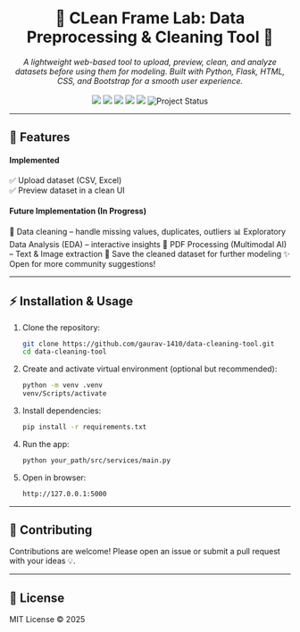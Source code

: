 <h1 align="center">🧹 CLean Frame Lab: Data Preprocessing & Cleaning Tool 🚀</h1>

<!-- <div align="center">
    <a href="https://github.com/gaurav-1410/data-cleaning-tool">
        <img src="https://img.shields.io/github/stars/gaurav-1410/data-cleaning-tool?style=for-the-badge" alt="Stars"/>
    </a>
    <a href="https://github.com/gaurav-1410/data-cleaning-tool/network/members">
        <img src="https://img.shields.io/github/forks/gaurav-1410/data-cleaning-tool?style=for-the-badge" alt="Forks"/>
    </a>
    <a href="https://github.com/gaurav-1410/data-cleaning-tool/issues">
        <img src="https://img.shields.io/github/issues/gaurav-1410/data-cleaning-tool?style=for-the-badge" alt="Issues"/>
    </a>
    <a href="https://github.com/gaurav-1410/data-cleaning-tool/blob/main/LICENSE">
        <img src="https://img.shields.io/github/license/gaurav-1410/data-cleaning-tool?style=for-the-badge" alt="License"/>
    </a>
</div> -->

<div align="center">
    <i>
        A lightweight web-based tool to upload, preview, clean, and analyze datasets before using them for modeling.  
        Built with Python, Flask, HTML, CSS, and Bootstrap for a smooth user experience.
    </i>
    <br>
    <br>
    <img src="https://img.shields.io/badge/Python-3776AB?style=flat&logo=python&logoColor=white"/>
    <img src="https://img.shields.io/badge/Flask-000000?style=flat&logo=flask&logoColor=white"/>
    <img src="https://img.shields.io/badge/HTML5-E34F26?style=flat&logo=html5&logoColor=white"/>
    <img src="https://img.shields.io/badge/CSS3-1572B6?style=flat&logo=css3&logoColor=white"/>
    <img src="https://img.shields.io/badge/Bootstrap-7952B3?style=flat&logo=bootstrap&logoColor=white"/>
    <img src="https://img.shields.io/badge/status-in--progress-yellow" alt="Project Status"/>
</div>

---

## 🚀 Features  
#### Implemented
✅ Upload dataset (CSV, Excel)  
✅ Preview dataset in a clean UI  

#### Future Implementation (In Progress)
🔄 Data cleaning – handle missing values, duplicates, outliers
📊 Exploratory Data Analysis (EDA) – interactive insights
📄 PDF Processing (Multimodal AI) – Text & Image extraction
💾 Save the cleaned dataset for further modeling
✨ Open for more community suggestions!

---

## ⚡ Installation & Usage  

1. Clone the repository:  
   ```bash
   git clone https://github.com/gaurav-1410/data-cleaning-tool.git
   cd data-cleaning-tool

2. Create and activate virtual environment (optional but recommended):
    ```bash
    python -m venv .venv
    venv/Scripts/activate
    ```

3. Install dependencies:
    ```bash
    pip install -r requirements.txt
    ```

4. Run the app:
    ```bash
    python your_path/src/services/main.py
    ```
5. Open in browser:
    ```bash
    http://127.0.0.1:5000
    ```

---

## 🤝 Contributing
Contributions are welcome! Please open an issue or submit a pull request with your ideas 💡.

---

## 📜 License
MIT License © 2025
